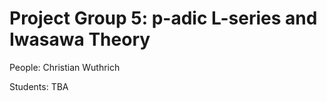 

# Project Group 5: p-adic L-series and Iwasawa Theory

People: Christian Wuthrich 

Students: TBA 
